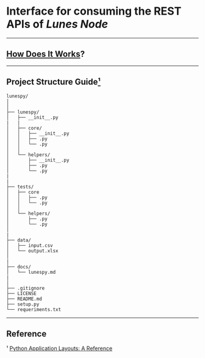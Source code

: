 # Interface for consuming the REST APIs of *Lunes Node*

---

## [How Does It Works](./docs/lunespy.md)?

---

## Project Structure Guide[¹](#reference)

    lunespy/
    │
    │
    ├── lunespy/
    │   ├── __init__.py
    |   |
    │   ├── core/
    │   │   ├── __init__.py
    │   │   ├── .py
    │   │   └── .py
    │   │
    │   └── helpers/
    │       ├── __init__.py
    │       ├── .py
    │       └── .py
    |
    |
    ├── tests/
    │   ├── core
    │   │   ├── .py
    │   │   └── .py
    │   │
    │   └── helpers/
    │       ├── .py
    │       └── .py
    │
    |
    ├── data/
    │   ├── input.csv
    │   └── output.xlsx
    │
    |
    ├── docs/
    │   └── lunespy.md
    |
    │
    ├── .gitignore
    ├── LICENSE
    ├── README.md
    ├── setup.py
    └── requeriments.txt

---

## Reference
¹ [Python Application Layouts: A Reference](https://realpython.com/python-application-layouts/)
